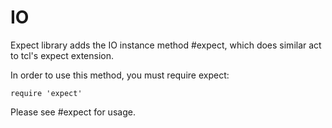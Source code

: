 # IO

Expect library adds the IO instance method #expect, which does similar act to
tcl's expect extension.

In order to use this method, you must require expect:

    require 'expect'

Please see #expect for usage.
